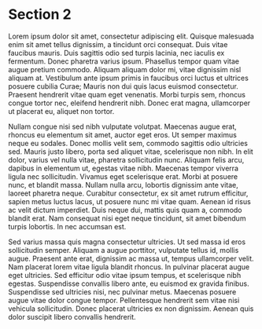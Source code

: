 # Section 2

Lorem ipsum dolor sit amet, consectetur adipiscing elit. Quisque malesuada enim sit amet tellus dignissim, a tincidunt orci consequat. Duis vitae faucibus mauris. Duis sagittis odio sed turpis lacinia, nec iaculis ex fermentum. Donec pharetra varius ipsum. Phasellus tempor quam vitae augue pretium commodo. Aliquam aliquam dolor mi, vitae dignissim nisl aliquam at. Vestibulum ante ipsum primis in faucibus orci luctus et ultrices posuere cubilia Curae; Mauris non dui quis lacus euismod consectetur. Praesent hendrerit vitae quam eget venenatis. Morbi turpis sem, rhoncus congue tortor nec, eleifend hendrerit nibh. Donec erat magna, ullamcorper ut placerat eu, aliquet non tortor.

Nullam congue nisi sed nibh vulputate volutpat. Maecenas augue erat, rhoncus eu elementum sit amet, auctor eget eros. Ut semper maximus neque eu sodales. Donec mollis velit sem, commodo sagittis odio ultricies sed. Mauris justo libero, porta sed aliquet vitae, scelerisque non nibh. In elit dolor, varius vel nulla vitae, pharetra sollicitudin nunc. Aliquam felis arcu, dapibus in elementum ut, egestas vitae nibh. Maecenas tempor viverra ligula nec sollicitudin. Vivamus eget scelerisque erat. Morbi at posuere nunc, et blandit massa. Nullam nulla arcu, lobortis dignissim ante vitae, laoreet pharetra neque. Curabitur consectetur, ex sit amet rutrum efficitur, sapien metus luctus lacus, ut posuere nunc mi vitae quam. Aenean id risus ac velit dictum imperdiet. Duis neque dui, mattis quis quam a, commodo blandit erat. Nam consequat nisi eget neque tincidunt, sit amet bibendum turpis lobortis. In nec accumsan est.

Sed varius massa quis magna consectetur ultricies. Ut sed massa id eros sollicitudin semper. Aliquam a augue porttitor, vulputate tellus id, mollis augue. Praesent ante erat, dignissim ac massa ut, tempus ullamcorper velit. Nam placerat lorem vitae ligula blandit rhoncus. In pulvinar placerat augue eget ultricies. Sed efficitur odio vitae ipsum tempus, et scelerisque nibh egestas. Suspendisse convallis libero ante, eu euismod ex gravida finibus. Suspendisse sed ultricies nisi, nec pulvinar metus. Maecenas posuere augue vitae dolor congue tempor. Pellentesque hendrerit sem vitae nisi vehicula sollicitudin. Donec placerat ultricies ex non dignissim. Aenean quis dolor suscipit libero convallis hendrerit.
